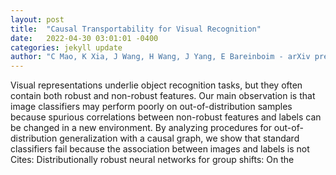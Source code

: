 ```yaml
---
layout: post
title:  "Causal Transportability for Visual Recognition"
date:   2022-04-30 03:01:01 -0400
categories: jekyll update
author: "C Mao, K Xia, J Wang, H Wang, J Yang, E Bareinboim - arXiv preprint arXiv , 2022"
---
```

Visual representations underlie object recognition tasks, but they often contain both robust and non-robust features. Our main observation is that image classifiers may perform poorly on out-of-distribution samples because spurious correlations between non-robust features and labels can be changed in a new environment. By analyzing procedures for out-of-distribution generalization with a causal graph, we show that standard classifiers fail because the association between images and labels is not Cites: Distributionally robust neural networks for group shifts: On the